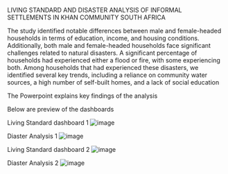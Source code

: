 LIVING STANDARD AND DISASTER ANALYSIS OF INFORMAL SETTLEMENTS IN KHAN COMMUNITY SOUTH AFRICA

The study identified notable differences between male and female-headed households in terms of education, income, and housing conditions. Additionally, both male and female-headed households face significant challenges related to natural disasters. A significant percentage of households had experienced either a flood or fire, with some experiencing both. Among households that had experienced these disasters, we identified several key trends, including a reliance on community water sources, a high number of self-built homes, and a lack of social education

The Powerpoint explains key findings of the analysis

Below are preview of the dashboards

Living Standard dashboard 1
![image](https://github.com/DOREEN-GYAMFI/POWER-BI/assets/124680155/0fd30bc7-fcc9-4f42-9546-31a87a613897)

Diaster Analysis 1
![image](https://github.com/DOREEN-GYAMFI/POWER-BI/assets/124680155/f0edd90b-bbd1-4c36-b4ee-718f5617518f)

Living Standard dashboard 2
![image](https://github.com/DOREEN-GYAMFI/POWER-BI/assets/124680155/1e63d601-d542-4858-abc4-2d659beec74c)

Diaster Analysis 2
![image](https://github.com/DOREEN-GYAMFI/POWER-BI/assets/124680155/47b38ad2-44bd-41a6-83b8-2491e92e484c)

